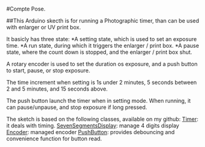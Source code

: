 #Compte Pose.

##This Arduino skecth is for running a Photographic timer, than can be used with enlarger or UV print box.

It basicly has three state:
*A setting state, which is used to set an exposure time.
*A run state, during which it triggers the enlarger / print box.
*A pause state, where the count down is stopped, and the enlarger / print box shut.

A rotary encoder is used to set the duration os exposure, and a push button to start, pause, or stop exposure.

The time increment when setting is 1s under 2 minutes, 5 seconds between 2 and 5 minutes, and 15 seconds above.

The push button launch the timer when in setting mode. When running, it can pause/unpause, and stop exposure if long pressed.

The sketch is based on the following classes, available on my github:
[Timer](https://www.github.com/troisiemtype/Timer): it deals with timing.
[SevenSegmentsDisplay](https://www.github.com/troisiemtype/7segmentdisplay): manage 4 digits display
[Encoder](https://www.github.com/troisiemtype/Encoder): managed encoder
[PushButton](https://www.github.com/troisiemtype/PushButton): provides debouncing and convenience function for button read.